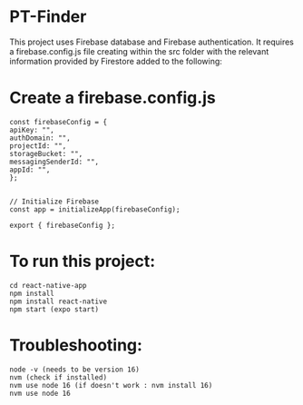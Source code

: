 # PT-Finder

This project uses Firebase database and Firebase authentication. It requires a firebase.config.js file creating within the src folder with the relevant information provided by Firestore added to the following:

# Create a firebase.config.js

```
const firebaseConfig = {
apiKey: "",
authDomain: "",
projectId: "",
storageBucket: "",
messagingSenderId: "",
appId: "",
};


// Initialize Firebase
const app = initializeApp(firebaseConfig);

export { firebaseConfig };
```

# To run this project:

```
cd react-native-app
npm install
npm install react-native
npm start (expo start)
```

# Troubleshooting:

```
node -v (needs to be version 16)
nvm (check if installed)
nvm use node 16 (if doesn't work : nvm install 16)
nvm use node 16
```
